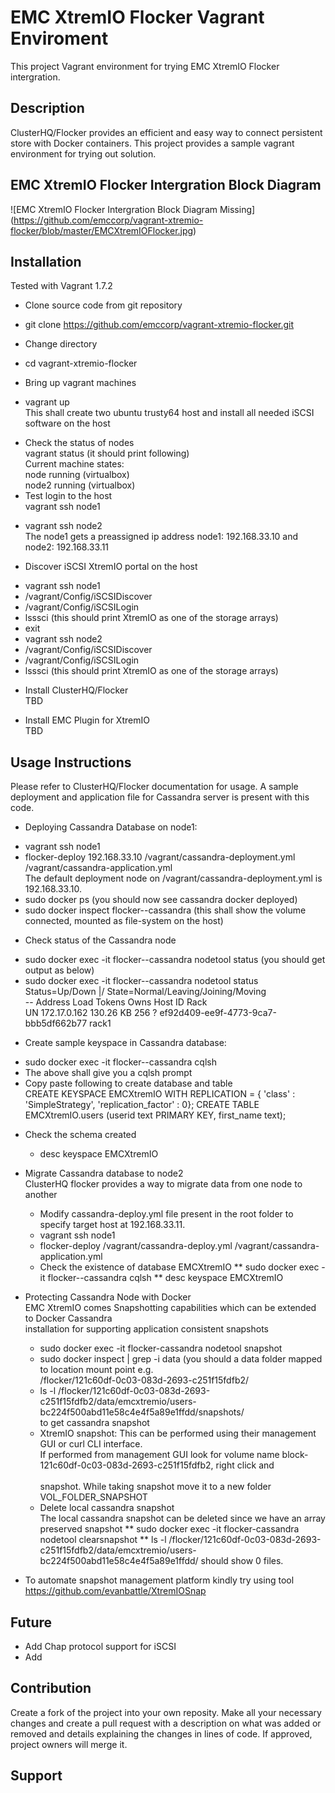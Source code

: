 EMC XtremIO Flocker Vagrant Enviroment
======================
This project Vagrant environment for trying EMC XtremIO Flocker intergration.

## Description
ClusterHQ/Flocker provides an efficient and easy way to connect persistent store with Docker containers. This project provides a sample vagrant environment for trying out solution.

## EMC XtremIO Flocker Intergration Block Diagram
![EMC XtremIO Flocker Intergration Block Diagram Missing] 
(https://github.com/emccorp/vagrant-xtremio-flocker/blob/master/EMCXtremIOFlocker.jpg)



## Installation
Tested with Vagrant 1.7.2
- Clone source code from git repository
 * git clone https://github.com/emccorp/vagrant-xtremio-flocker.git
- Change directory
 * cd vagrant-xtremio-flocker
- Bring up vagrant machines
 * vagrant up<br>
   This shall create two ubuntu trusty64 host and install all needed iSCSI software on the host

- Check the status of nodes<br>
    vagrant status (it should print following)<br>
        Current machine states:<br>
        node                      running (virtualbox)<br>
        node2                     running (virtualbox)<br>
- Test login to the host<br>
 vagrant ssh node1
 * vagrant ssh node2<br>
The node1 gets a preassigned ip address node1: 192.168.33.10 and node2: 192.168.33.11<br>

- Discover iSCSI XtremIO portal on the host
 * vagrant ssh node1
 * /vagrant/Config/iSCSIDiscover <EMC XtremIO iSCSI Portal IP>
 * /vagrant/Config/iSCSILogin <EMC XtremIO iSCSI Portal IP>
 * lsssci (this should print XtremIO as one of the storage arrays)
 * exit
 * vagrant ssh node2
 * /vagrant/Config/iSCSIDiscover <EMC XtremIO iSCSI Portal IP>
 * /vagrant/Config/iSCSILogin <EMC XtremIO iSCSI Portal IP>
 * lsssci (this should print XtremIO as one of the storage arrays)

- Install ClusterHQ/Flocker<br>
TBD

- Install EMC Plugin for XtremIO<br>
TBD

## Usage Instructions
Please refer to ClusterHQ/Flocker documentation for usage. A sample deployment and application file for Cassandra server is present with this code.<br>
- Deploying Cassandra Database on node1:
* vagrant ssh node1
* flocker-deploy 192.168.33.10 /vagrant/cassandra-deployment.yml /vagrant/cassandra-application.yml<br>
    The default deployment node on /vagrant/cassandra-deployment.yml is 192.168.33.10.
* sudo docker ps (you should now see cassandra docker deployed)
* sudo docker inspect flocker--cassandra (this shall show the volume connected, mounted as file-system on the host)

- Check status of the Cassandra node
* sudo docker exec -it flocker--cassandra nodetool status (you should get output as below)
* sudo docker exec -it flocker--cassandra nodetool status<br>
	Status=Up/Down |/ State=Normal/Leaving/Joining/Moving<br>
	--  Address       Load       Tokens  Owns    Host ID                               Rack<br>
	UN  172.17.0.162  130.26 KB  256     ?       ef92d409-ee9f-4773-9ca7-bbb5df662b77  rack1<br>
- Create sample keyspace in Cassandra database:
 * sudo docker exec -it flocker--cassandra cqlsh
 * The above shall give you a cqlsh prompt
 * Copy paste following to create database and table<br>
 CREATE KEYSPACE EMCXtremIO WITH REPLICATION = { 'class' : 'SimpleStrategy', 'replication_factor' : 0};
 CREATE TABLE EMCXtremIO.users (userid text PRIMARY KEY, first_name text);
- Check the schema created
  * desc keyspace EMCXtremIO
  
- Migrate Cassandra database to node2<br>
  ClusterHQ flocker provides a way to migrate data from one node to another<br>
  * Modify cassandra-deploy.yml file present in the root folder to specify target host at 192.168.33.11.
  * vagrant ssh node1
  * flocker-deploy /vagrant/cassandra-deploy.yml /vagrant/cassandra-application.yml
  * Check the existence of database EMCXtremIO
     ** sudo docker exec -it flocker--cassandra cqlsh
     ** desc keyspace EMCXtremIO

- Protecting Cassandra Node with Docker<br>
  EMC XtremIO comes Snapshotting capabilities which can be extended to Docker Cassandra <br>
  installation for supporting application consistent snapshots <br>
  * sudo docker exec -it flocker-cassandra nodetool snapshot
  * sudo docker inspect | grep -i data (you should a data folder mapped to location mount point e.g.<br>
      /flocker/121c60df-0c03-083d-2693-c251f15fdfb2/
  * ls -l /flocker/121c60df-0c03-083d-2693-c251f15fdfb2/data/emcxtremio/users-bc224f500abd11e58c4e4f5a89e1ffdd/snapshots/<br>
    to get cassandra snapshot
  * XtremIO snapshot: This can be performed using their management GUI or curl CLI interface.<br>
   If performed from management GUI look for volume name block-121c60df-0c03-083d-2693-c251f15fdfb2, right click and <br>    
    snapshot. While taking snapshot move it to a new folder VOL_FOLDER_SNAPSHOT
  * Delete local cassandra snapshot<br>
   The local cassandra snapshot can be deleted since we have an array preserved snapshot
   ** sudo docker exec -it flocker-cassandra nodetool clearsnapshot
   ** ls -l /flocker/121c60df-0c03-083d-2693-c251f15fdfb2/data/emcxtremio/users-bc224f500abd11e58c4e4f5a89e1ffdd/
   should show 0 files.

- To automate snapshot management platform kindly try using tool<br>
https://github.com/evanbattle/XtremIOSnap

  
## Future
- Add Chap protocol support for iSCSI
- Add 

## Contribution
Create a fork of the project into your own reposity. Make all your necessary changes and create a pull request with a description on what was added or removed and details explaining the changes in lines of code. If approved, project owners will merge it.

Support
-------


